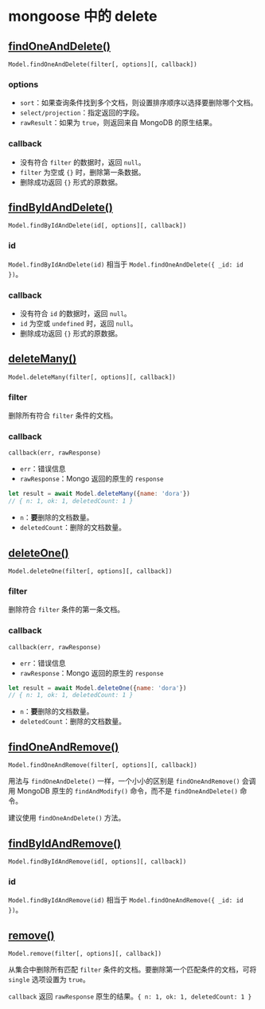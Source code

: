 # mongoose 中的 delete

## [findOneAndDelete()](https://mongoosejs.com/docs/api/model.html#model_Model.findOneAndDelete)

`Model.findOneAndDelete(filter[, options][, callback])`

### options

- `sort`：如果查询条件找到多个文档，则设置排序顺序以选择要删除哪个文档。
- `select/projection`：指定返回的字段。
- `rawResult`：如果为 `true`，则返回来自 MongoDB 的原生结果。

### callback

- 没有符合 `filter` 的数据时，返回 `null`。
- `filter` 为空或 `{}` 时，删除第一条数据。
- 删除成功返回 `{}` 形式的原数据。

## [findByIdAndDelete()](https://mongoosejs.com/docs/api/model.html#model_Model.findByIdAndDelete)

`Model.findByIdAndDelete(id[, options][, callback])`

### id

`Model.findByIdAndDelete(id)` 相当于 `Model.findOneAndDelete({ _id: id })`。

### callback

- 没有符合 `id` 的数据时，返回 `null`。
- `id` 为空或 `undefined` 时，返回  `null`。
- 删除成功返回 `{}` 形式的原数据。

## [deleteMany()](https://mongoosejs.com/docs/api/model.html#model_Model.deleteMany)

`Model.deleteMany(filter[, options][, callback])`

### filter

删除所有符合 `filter` 条件的文档。

### callback

`callback(err, rawResponse)`

- `err`：错误信息
- `rawResponse`：Mongo 返回的原生的 `response`

```js
let result = await Model.deleteMany({name: 'dora'})
// { n: 1, ok: 1, deletedCount: 1 }
```

- `n`：**要**删除的文档数量。 
- `deletedCount`：删除的文档数量。

## [deleteOne()](https://mongoosejs.com/docs/api/model.html#model_Model.deleteOne)

`Model.deleteOne(filter[, options][, callback])`

### filter

删除符合 `filter` 条件的第一条文档。

### callback

`callback(err, rawResponse)`

- `err`：错误信息
- `rawResponse`：Mongo 返回的原生的 `response`

```js
let result = await Model.deleteOne({name: 'dora'})
// { n: 1, ok: 1, deletedCount: 1 }
```

- `n`：**要**删除的文档数量。 
- `deletedCount`：删除的文档数量。

## [findOneAndRemove()](https://mongoosejs.com/docs/api/model.html#model_Model.findOneAndRemove)

`Model.findOneAndRemove(filter[, options][, callback])`

用法与 `findOneAndDelete()` 一样，一个小小的区别是 `findOneAndRemove()` 会调用 MongoDB 原生的 `findAndModify()` 命令，而不是 `findOneAndDelete()` 命令。

建议使用 `findOneAndDelete()` 方法。

## [findByIdAndRemove()](https://mongoosejs.com/docs/api/model.html#model_Model.findByIdAndRemove)

`Model.findByIdAndRemove(id[, options][, callback])`

### id

`Model.findByIdAndRemove(id)` 相当于 `Model.findOneAndRemove({ _id: id })`。

## [remove()](https://mongoosejs.com/docs/api/model.html#model_Model.remove)

`Model.remove(filter[, options][, callback])`

从集合中删除所有匹配 `filter` 条件的文档。要删除第一个匹配条件的文档，可将 `single` 选项设置为 `true`。

`callback` 返回 `rawResponse` 原生的结果。`{ n: 1, ok: 1, deletedCount: 1 }`




